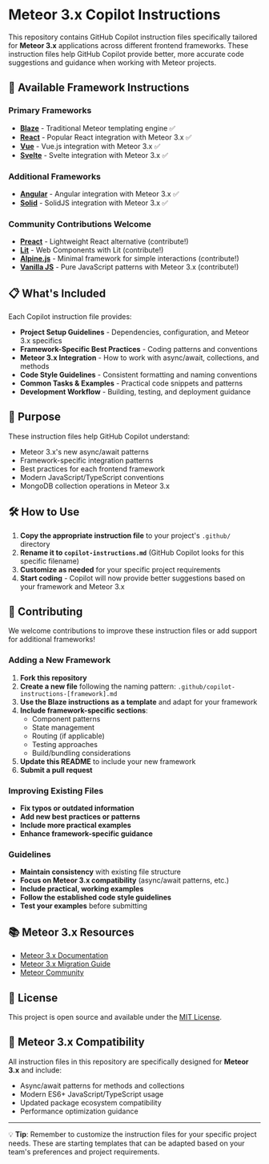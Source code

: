 # Meteor 3.x Copilot Instructions

This repository contains GitHub Copilot instruction files specifically tailored for **Meteor 3.x** applications across different frontend frameworks. These instruction files help GitHub Copilot provide better, more accurate code suggestions and guidance when working with Meteor projects.

## 🚀 Available Framework Instructions

### Primary Frameworks
- **[Blaze](/.github/copilot-instructions.md)** - Traditional Meteor templating engine ✅
- **[React](/.github/copilot-instructions-react.md)** - Popular React integration with Meteor 3.x ✅
- **[Vue](/.github/copilot-instructions-vue.md)** - Vue.js integration with Meteor 3.x ✅
- **[Svelte](/.github/copilot-instructions-svelte.md)** - Svelte integration with Meteor 3.x ✅

### Additional Frameworks
- **[Angular](/.github/copilot-instructions-angular.md)** - Angular integration with Meteor 3.x ✅
- **[Solid](/.github/copilot-instructions-solid.md)** - SolidJS integration with Meteor 3.x ✅

### Community Contributions Welcome
- **[Preact](/.github/copilot-instructions-preact.md)** - Lightweight React alternative (contribute!)
- **[Lit](/.github/copilot-instructions-lit.md)** - Web Components with Lit (contribute!)
- **[Alpine.js](/.github/copilot-instructions-alpine.md)** - Minimal framework for simple interactions (contribute!)
- **[Vanilla JS](/.github/copilot-instructions-vanilla.md)** - Pure JavaScript patterns with Meteor 3.x (contribute!)

## 📋 What's Included

Each Copilot instruction file provides:

- **Project Setup Guidelines** - Dependencies, configuration, and Meteor 3.x specifics
- **Framework-Specific Best Practices** - Coding patterns and conventions
- **Meteor 3.x Integration** - How to work with async/await, collections, and methods
- **Code Style Guidelines** - Consistent formatting and naming conventions
- **Common Tasks & Examples** - Practical code snippets and patterns
- **Development Workflow** - Building, testing, and deployment guidance

## 🎯 Purpose

These instruction files help GitHub Copilot understand:
- Meteor 3.x's new async/await patterns
- Framework-specific integration patterns
- Best practices for each frontend framework
- Modern JavaScript/TypeScript conventions
- MongoDB collection operations in Meteor 3.x

## 🛠️ How to Use

1. **Copy the appropriate instruction file** to your project's `.github/` directory
2. **Rename it to `copilot-instructions.md`** (GitHub Copilot looks for this specific filename)
3. **Customize as needed** for your specific project requirements
4. **Start coding** - Copilot will now provide better suggestions based on your framework and Meteor 3.x

## 🤝 Contributing

We welcome contributions to improve these instruction files or add support for additional frameworks!

### Adding a New Framework

1. **Fork this repository**
2. **Create a new file** following the naming pattern: `.github/copilot-instructions-[framework].md`
3. **Use the Blaze instructions as a template** and adapt for your framework
4. **Include framework-specific sections**:
   - Component patterns
   - State management
   - Routing (if applicable)
   - Testing approaches
   - Build/bundling considerations
5. **Update this README** to include your new framework
6. **Submit a pull request**

### Improving Existing Files

- **Fix typos or outdated information**
- **Add new best practices or patterns**
- **Include more practical examples**
- **Enhance framework-specific guidance**

### Guidelines

- **Maintain consistency** with existing file structure
- **Focus on Meteor 3.x compatibility** (async/await patterns, etc.)
- **Include practical, working examples**
- **Follow the established code style guidelines**
- **Test your examples** before submitting

## 📚 Meteor 3.x Resources

- [Meteor 3.x Documentation](https://docs.meteor.com/)
- [Meteor 3.x Migration Guide](https://guide.meteor.com/3.0-migration)
- [Meteor Community](https://forums.meteor.com/)

## 📄 License

This project is open source and available under the [MIT License](LICENSE).

## 🔄 Meteor 3.x Compatibility

All instruction files in this repository are specifically designed for **Meteor 3.x** and include:
- Async/await patterns for methods and collections
- Modern ES6+ JavaScript/TypeScript usage
- Updated package ecosystem compatibility
- Performance optimization guidance

---

💡 **Tip**: Remember to customize the instruction files for your specific project needs. These are starting templates that can be adapted based on your team's preferences and project requirements.